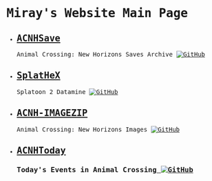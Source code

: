 <html>
<body><tt><h1>Miray's Website Main Page</h1>
<ul><li><h2><a class="acnhsave" href="https://mirayxs.github.io/ACNHSave">ACNHSave</a></h2><p>Animal Crossing: New Horizons Saves Archive <a href="https://github.com/MirayXS/ACNHSave">
    <img src="https://img.shields.io/badge/GITHUB-555?style=for-the-badge&amp;logo=github" alt="GitHub">
</a></p></li>
<li><h2><a class="splathex" href="https://mirayxs.github.io/SplatHeX">SplatHeX</a></h2><p>Splatoon 2 Datamine <a href="https://github.com/MirayXS/SplatHeX">
    <img src="https://img.shields.io/badge/GITHUB-555?style=for-the-badge&amp;logo=github" alt="GitHub">
</a></p></li>
<li><h2><a class="imagezip" href="https://mirayxs.github.io/ACNH-IMAGEZIP">ACNH-IMAGEZIP</a></h2><p>Animal Crossing: New Horizons Images <a href="https://github.com/MirayXS/ACNH-IMAGEZIP">
    <img src="https://img.shields.io/badge/GITHUB-555?style=for-the-badge&amp;logo=github" alt="GitHub">
</a></p></li>
    <li><h2><a class="station" href="https://mirayxs.github.io/ACNHToday">ACNHToday</a></h2><h3><p>Today's Events in Animal Crossing<a href="https://github.com/MirayXS/ACNHToday">
    <img src="https://img.shields.io/badge/GITHUB-555?style=for-the-badge&amp;logo=github" alt="GitHub"></a></p></h2></ul></tt>
</body></html>
